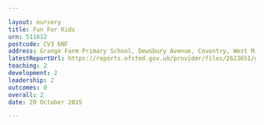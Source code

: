 ```yaml
---

layout: nursery
title: Fun For Kids
urn: 511612
postcode: CV3 6NF
address: Grange Farm Primary School, Dewsbury Avenue, Coventry, West Midlands, CV3 6NF
latestReportUrl: https://reports.ofsted.gov.uk/provider/files/2623651/urn/511612.pdf
teaching: 2
development: 2
leadership: 2
outcomes: 0
overall: 2
date: 20 October 2015

---
```

